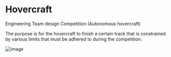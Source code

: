 # Hovercraft
Engineering Team design Competition (Autonomous hovercraft)

The purpose is for the hovercraft to finish a certain track that is constrained by various limits that must be adhered to during the competition.


![image](https://github.com/mdkaba/Hovercraft/assets/23130811/ad2a4a2d-d9cd-4419-a5d2-0e13c7cdd9ef)

